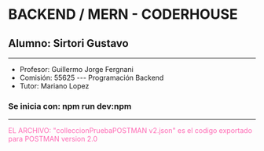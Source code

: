 # BACKEND / MERN - CODERHOUSE
## Alumno: Sirtori Gustavo

---

* Profesor: Guillermo Jorge Fergnani  
* Comisión: 55625 --- Programación Backend
* Tutor: Mariano Lopez


### Se inicia con: npm run dev:npm

---

<p style="color: hotpink">EL ARCHIVO: "colleccionPruebaPOSTMAN v2.json" es el codigo exportado para POSTMAN version 2.0</p>


